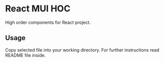 # React MUI HOC

High order components for React project.

## Usage

Copy selected file into your working directory. For further instructions read README file inside.
